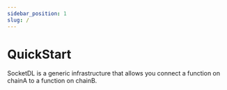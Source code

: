 ```yaml
---
sidebar_position: 1
slug: /
---
```

# QuickStart 

SocketDL is a generic infrastructure that allows you connect a function on chainA to a function on chainB.